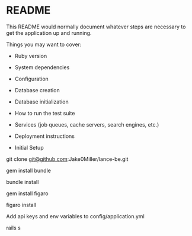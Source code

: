# README

This README would normally document whatever steps are necessary to get the
application up and running.

Things you may want to cover:

* Ruby version

* System dependencies

* Configuration

* Database creation

* Database initialization

* How to run the test suite

* Services (job queues, cache servers, search engines, etc.)

* Deployment instructions

* Initial Setup

git clone git@github.com:Jake0Miller/lance-be.git

gem install bundle

bundle install

gem install figaro

figaro install

Add api keys and env variables to config/application.yml

rails s
